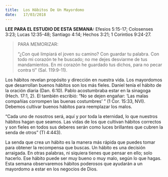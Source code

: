 ```yaml
---
title:  Los Hábitos De Un Mayordomo
date:   17/03/2018
---
```


**LEE PARA EL ESTUDIO DE ESTA SEMANA:** Efesios 5:15-17; Colosenses 3:23; Lucas 12:35-48; Santiago 4:14; Hechos 3:21; 1 Corintios 9:24-27.

><p>PARA MEMORIZAR:</p>
>“¿Con qué limpiará el joven su camino? Con guardar tu palabra. Con todo mi corazón te he buscado; no me dejes desviarme de tus mandamientos. En mi corazón he guardado tus dichos, para no pecar contra ti” (Sal. 119:9-11).

Los hábitos revelan propósito y dirección en nuestra vida. Los mayordomos que desarrollan buenos hábitos son los más fieles. Daniel tenía el hábito de la oración diaria (Dan. 6:10). Pablo acostumbraba estar en la sinagoga (Hech. 17:1, 2). El también escribió: “No se dejen engañar: ‘Las malas compañías corrompen las buenas costumbres’ ” (1 Cor. 15:33, NVI). Debemos cultivar buenos hábitos para reemplazar los malos.

“Cada uno de nosotros será, aquí y por toda la eternidad, lo que nuestros hábitos hagan que seamos. Las vidas de los que cultivan hábitos correctos y son fieles en todos sus deberes serán como luces brillantes que cubren la senda de otros” (TI 4:443). 

La senda que crea un hábito es la manera más rápida que puedes tomar para obtener la recompensa que buscas. Un hábito es una decisión arraigada. En otras palabras, ni siquiera tienes que pensar en ello; solo hacerlo. Ese hábito puede ser muy bueno o muy malo, según lo que hagas. Esta semana observaremos hábitos poderosos que ayudarán a un mayordomo a estar en los negocios de Dios. 